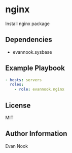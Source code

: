 nginx
=====

Install nginx package

Dependencies
------------

- evannook.sysbase

Example Playbook
----------------

```yaml
- hosts: servers
  roles:
    - role: evannook.nginx
```

License
-------

MIT

Author Information
------------------

Evan Nook
